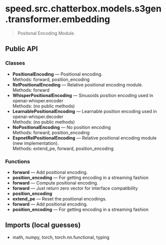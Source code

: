 # speed.src.chatterbox.models.s3gen.transformer.embedding

> Positonal Encoding Module.

## Public API

### Classes
- **PositionalEncoding** — Positional encoding.  
  Methods: forward, position_encoding
- **RelPositionalEncoding** — Relative positional encoding module.  
  Methods: forward
- **WhisperPositionalEncoding** — Sinusoids position encoding used in openai-whisper.encoder  
  Methods: (no public methods)
- **LearnablePositionalEncoding** — Learnable position encoding used in openai-whisper.decoder  
  Methods: (no public methods)
- **NoPositionalEncoding** — No position encoding  
  Methods: forward, position_encoding
- **EspnetRelPositionalEncoding** — Relative positional encoding module (new implementation).  
  Methods: extend_pe, forward, position_encoding

### Functions
- **forward** — Add positional encoding.
- **position_encoding** — For getting encoding in a streaming fashion
- **forward** — Compute positional encoding.
- **forward** — Just return zero vector for interface compatibility
- **position_encoding**
- **extend_pe** — Reset the positional encodings.
- **forward** — Add positional encoding.
- **position_encoding** — For getting encoding in a streaming fashion

## Imports (local guesses)
- math, numpy, torch, torch.nn.functional, typing